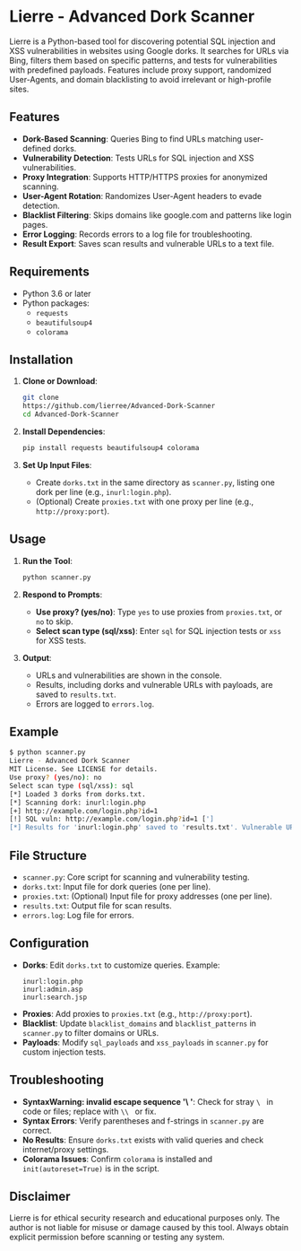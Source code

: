 # Lierre - Advanced Dork Scanner

Lierre is a Python-based tool for discovering potential SQL injection and XSS vulnerabilities in websites using Google dorks. It searches for URLs via Bing, filters them based on specific patterns, and tests for vulnerabilities with predefined payloads. Features include proxy support, randomized User-Agents, and domain blacklisting to avoid irrelevant or high-profile sites.

## Features
- **Dork-Based Scanning**: Queries Bing to find URLs matching user-defined dorks.
- **Vulnerability Detection**: Tests URLs for SQL injection and XSS vulnerabilities.
- **Proxy Integration**: Supports HTTP/HTTPS proxies for anonymized scanning.
- **User-Agent Rotation**: Randomizes User-Agent headers to evade detection.
- **Blacklist Filtering**: Skips domains like google.com and patterns like login pages.
- **Error Logging**: Records errors to a log file for troubleshooting.
- **Result Export**: Saves scan results and vulnerable URLs to a text file.

## Requirements
- Python 3.6 or later
- Python packages:
  - `requests`
  - `beautifulsoup4`
  - `colorama`

## Installation
1. **Clone or Download**:
   ```bash
   git clone
   https://github.com/lierree/Advanced-Dork-Scanner
   cd Advanced-Dork-Scanner
   ```

2. **Install Dependencies**:
   ```bash
   pip install requests beautifulsoup4 colorama
   ```

3. **Set Up Input Files**:
   - Create `dorks.txt` in the same directory as `scanner.py`, listing one dork per line (e.g., `inurl:login.php`).
   - (Optional) Create `proxies.txt` with one proxy per line (e.g., `http://proxy:port`).

## Usage
1. **Run the Tool**:
   ```bash
   python scanner.py
   ```

2. **Respond to Prompts**:
   - **Use proxy? (yes/no)**: Type `yes` to use proxies from `proxies.txt`, or `no` to skip.
   - **Select scan type (sql/xss)**: Enter `sql` for SQL injection tests or `xss` for XSS tests.

3. **Output**:
   - URLs and vulnerabilities are shown in the console.
   - Results, including dorks and vulnerable URLs with payloads, are saved to `results.txt`.
   - Errors are logged to `errors.log`.

## Example
```bash
$ python scanner.py
Lierre - Advanced Dork Scanner
MIT License. See LICENSE for details.
Use proxy? (yes/no): no
Select scan type (sql/xss): sql
[*] Loaded 3 dorks from dorks.txt.
[*] Scanning dork: inurl:login.php
[+] http://example.com/login.php?id=1
[!] SQL vuln: http://example.com/login.php?id=1 [']
[*] Results for 'inurl:login.php' saved to 'results.txt'. Vulnerable URLs: 1
```

## File Structure
- `scanner.py`: Core script for scanning and vulnerability testing.
- `dorks.txt`: Input file for dork queries (one per line).
- `proxies.txt`: (Optional) Input file for proxy addresses (one per line).
- `results.txt`: Output file for scan results.
- `errors.log`: Log file for errors.

## Configuration
- **Dorks**: Edit `dorks.txt` to customize queries. Example:
  ```plaintext
  inurl:login.php
  inurl:admin.asp
  inurl:search.jsp
  ```
- **Proxies**: Add proxies to `proxies.txt` (e.g., `http://proxy:port`).
- **Blacklist**: Update `blacklist_domains` and `blacklist_patterns` in `scanner.py` to filter domains or URLs.
- **Payloads**: Modify `sql_payloads` and `xss_payloads` in `scanner.py` for custom injection tests.

## Troubleshooting
- **SyntaxWarning: invalid escape sequence '\ '**: Check for stray `\ ` in code or files; replace with `\\ ` or fix.
- **Syntax Errors**: Verify parentheses and f-strings in `scanner.py` are correct.
- **No Results**: Ensure `dorks.txt` exists with valid queries and check internet/proxy settings.
- **Colorama Issues**: Confirm `colorama` is installed and `init(autoreset=True)` is in the script.

## Disclaimer
Lierre is for ethical security research and educational purposes only. The author is not liable for misuse or damage caused by this tool. Always obtain explicit permission before scanning or testing any system.
